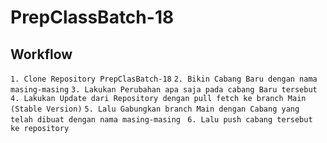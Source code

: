 # PrepClassBatch-18

## Workflow
` 1. Clone Repository PrepClasBatch-18 `
` 2. Bikin Cabang Baru dengan nama masing-masing `
` 3. Lakukan Perubahan apa saja pada cabang Baru tersebut `
` 4. Lakukan Update dari Repository dengan pull fetch ke branch Main (Stable Version) `
` 5. Lalu Gabungkan branch Main dengan Cabang yang telah dibuat dengan nama masing-masing `
` 6. Lalu push cabang tersebut ke repository`
